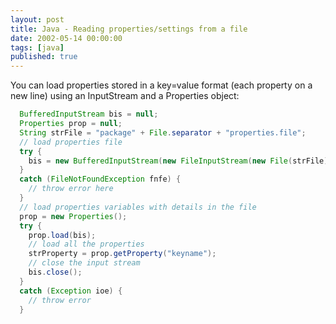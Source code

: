 ```yaml
---
layout: post
title: Java - Reading properties/settings from a file
date: 2002-05-14 00:00:00
tags: [java]
published: true
---
```


You can load properties stored in a key=value format (each property on a new line) using an InputStream and a Properties object:

```java
  BufferedInputStream bis = null;
  Properties prop = null;
  String strFile = "package" + File.separator + "properties.file";
  // load properties file
  try {
    bis = new BufferedInputStream(new FileInputStream(new File(strFile)));  
  }
  catch (FileNotFoundException fnfe) {
    // throw error here
  }
  // load properties variables with details in the file
  prop = new Properties();
  try {
    prop.load(bis);
    // load all the properties
    strProperty = prop.getProperty("keyname");	
    // close the input stream
    bis.close();
  }
  catch (Exception ioe) {
    // throw error
  }
```

